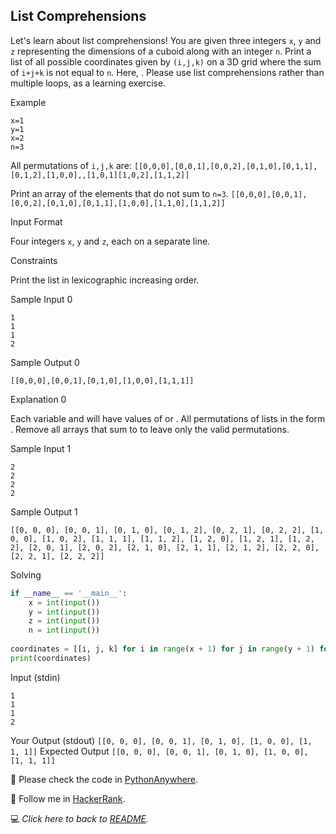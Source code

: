 ## List Comprehensions

Let's learn about list comprehensions! You are given three integers `x`, `y` and `z` representing the dimensions of a cuboid along with an integer `n`. Print a list of all possible coordinates given by `(i,j,k)` on a 3D grid where the sum of `i+j+k` is not equal to `n`. Here, . Please use list comprehensions rather than multiple loops, as a learning exercise.

Example
```
x=1
y=1
x=2
n=3
```

All permutations of `i,j,k` are:
`[[0,0,0],[0,0,1],[0,0,2],[0,1,0],[0,1,1],[0,1,2],[1,0,0],,[1,0,1][1,0,2],[1,1,2]]`

Print an array of the elements that do not sum to `n=3`.
`[[0,0,0],[0,0,1],[0,0,2],[0,1,0],[0,1,1],[1,0,0],[1,1,0],[1,1,2]]`

Input Format

Four integers `x`, `y` and `z`, each on a separate line.

Constraints

Print the list in lexicographic increasing order.

Sample Input 0
```
1
1
1
2
```

Sample Output 0

`[[0,0,0],[0,0,1],[0,1,0],[1,0,0],[1,1,1]]`

Explanation 0

Each variable  and  will have values of  or . All permutations of lists in the form .
Remove all arrays that sum to  to leave only the valid permutations.

Sample Input 1
```
2
2
2
2
```

Sample Output 1
```
[[0, 0, 0], [0, 0, 1], [0, 1, 0], [0, 1, 2], [0, 2, 1], [0, 2, 2], [1, 0, 0], [1, 0, 2], [1, 1, 1], [1, 1, 2], [1, 2, 0], [1, 2, 1], [1, 2, 2], [2, 0, 1], [2, 0, 2], [2, 1, 0], [2, 1, 1], [2, 1, 2], [2, 2, 0], [2, 2, 1], [2, 2, 2]]
```

Solving

```python
if __name__ == '__main__':
    x = int(input())
    y = int(input())
    z = int(input())
    n = int(input())
    
coordinates = [[i, j, k] for i in range(x + 1) for j in range(y + 1) for k in range(z + 1) if (i + j + k) != n]
print(coordinates)
```

Input (stdin)
```
1
1
1
2
```
Your Output (stdout)
`[[0, 0, 0], [0, 0, 1], [0, 1, 0], [1, 0, 0], [1, 1, 1]]`
Expected Output
`[[0, 0, 0], [0, 0, 1], [0, 1, 0], [1, 0, 0], [1, 1, 1]]`


:snake: Please check the code in [PythonAnywhere](https://www.pythonanywhere.com/user/mayannaoliveira/shares/53a00042326e4101be30fc738962097f/).

:rocket: Follow me in [HackerRank](https://www.hackerrank.com/profile/mayannait). 

:computer: _Click here to back to [README](/README.md)._

